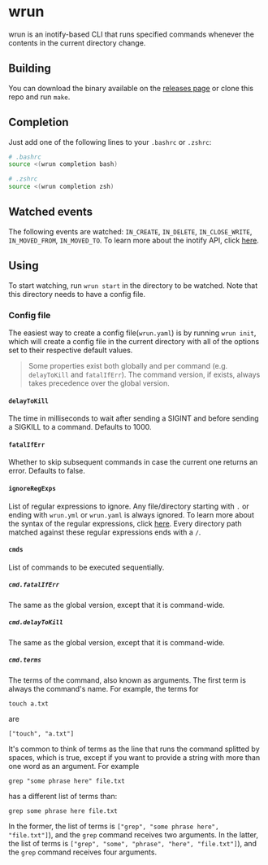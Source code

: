 # wrun
wrun is an inotify-based CLI that runs specified commands whenever the contents in the current directory change.

## Building
You can download the binary available on the [releases page](https://github.com/efreitasn/wrun/releases) or clone this repo and run `make`.

## Completion
Just add one of the following lines to your `.bashrc` or `.zshrc`:

```bash
# .bashrc
source <(wrun completion bash)

# .zshrc
source <(wrun completion zsh)
```

## Watched events
The following events are watched: `IN_CREATE`, `IN_DELETE`, `IN_CLOSE_WRITE`, `IN_MOVED_FROM`, `IN_MOVED_TO`. To learn more about the inotify API, click [here](http://man7.org/linux/man-pages/man7/inotify.7.html).

## Using
To start watching, run `wrun start` in the directory to be watched. Note that this directory needs to have a config file.

### Config file
The easiest way to create a config file(`wrun.yaml`) is by running `wrun init`, which will create a config file in the current directory with all of the options set to their respective default values.

> Some properties exist both globally and per command (e.g. `delayToKill` and `fatalIfErr`). The command version, if exists, always takes precedence over the global version.

#### `delayToKill`
The time in milliseconds to wait after sending a SIGINT and before sending a SIGKILL to a command. Defaults to 1000.

#### `fatalIfErr`
Whether to skip subsequent commands in case the current one returns an error. Defaults to false.

#### `ignoreRegExps`
List of regular expressions to ignore. Any file/directory starting with `.` or ending with `wrun.yml` or `wrun.yaml` is always ignored. To learn more about the syntax of the regular expressions, click [here](https://github.com/google/re2/wiki/Syntax). Every directory path matched against these regular expressions ends with a `/`.

#### `cmds`
List of commands to be executed sequentially.

##### `cmd.fatalIfErr`
The same as the global version, except that it is command-wide.

##### `cmd.delayToKill`
The same as the global version, except that it is command-wide.

##### `cmd.terms`
The terms of the command, also known as arguments. The first term is always the command's name. For example, the terms for

```shell
touch a.txt
```
are
```shell
["touch", "a.txt"]
```

It's common to think of terms as the line that runs the command splitted by spaces, which is true, except if you want to provide a string with more than one word as an argument. For example

```shell
grep "some phrase here" file.txt
```

has a different list of terms than:

```shell
grep some phrase here file.txt
```

In the former, the list of terms is `["grep", "some phrase here", "file.txt"]`), and the `grep` command receives two arguments. In the latter, the list of terms is `["grep", "some", "phrase", "here", "file.txt"]`), and the `grep` command receives four arguments.